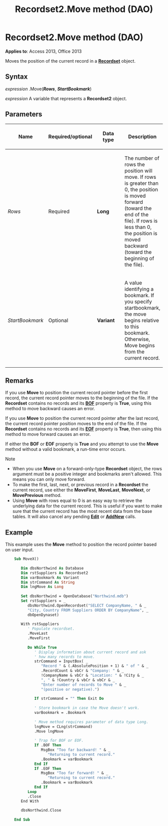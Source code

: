 ﻿---
title: Recordset2.Move method (DAO)
TOCTitle: Move Method
ms:assetid: df39c05e-c5f8-3b66-fa5f-c91b687c147d
ms:mtpsurl: https://msdn.microsoft.com/library/Ff835635(v=office.15)
ms:contentKeyID: 48548211
ms.date: 09/18/2015
mtps_version: v=office.15
---

# Recordset2.Move method (DAO)

**Applies to**: Access 2013, Office 2013

Moves the position of the current record in a **[Recordset](recordset-object-dao.md)** object.

## Syntax

*expression* .Move(***Rows***, ***StartBookmark***)

*expression* A variable that represents a **Recordset2** object.

## Parameters

<table>
<colgroup>
<col style="width: 25%" />
<col style="width: 25%" />
<col style="width: 25%" />
<col style="width: 25%" />
</colgroup>
<thead>
<tr class="header">
<th><p>Name</p></th>
<th><p>Required/optional</p></th>
<th><p>Data type</p></th>
<th><p>Description</p></th>
</tr>
</thead>
<tbody>
<tr class="odd">
<td><p><em>Rows</em></p></td>
<td><p>Required</p></td>
<td><p><strong>Long</strong></p></td>
<td><p>The number of rows the position will move. If rows is greater than 0, the position is moved forward (toward the end of the file). If rows is less than 0, the position is moved backward (toward the beginning of the file).</p></td>
</tr>
<tr class="even">
<td><p><em>StartBookmark</em></p></td>
<td><p>Optional</p></td>
<td><p><strong>Variant</strong></p></td>
<td><p>A value identifying a bookmark. If you specify startbookmark, the move begins relative to this bookmark. Otherwise, Move begins from the current record.</p></td>
</tr>
</tbody>
</table>


## Remarks

If you use **Move** to position the current record pointer before the first record, the current record pointer moves to the beginning of the file. If the **Recordset** contains no records and its **[BOF](recordset2-bof-property-dao.md)** property is **True**, using this method to move backward causes an error.

If you use **Move** to position the current record pointer after the last record, the current record pointer position moves to the end of the file. If the **Recordset** contains no records and its **[EOF](recordset2-eof-property-dao.md)** property is **True**, then using this method to move forward causes an error.

If either the **BOF** or **EOF** property is **True** and you attempt to use the **Move** method without a valid bookmark, a run-time error occurs.

> [!NOTE]
> - When you use **Move** on a forward-only-type **Recordset** object, the rows argument must be a positive integer and bookmarks aren't allowed. This means you can only move forward.
> - To make the first, last, next, or previous record in a **Recordset** the current record, use either the **MoveFirst**, **MoveLast**, **MoveNext**, or **MovePrevious** method.
> - Using **Move** with rows equal to 0 is an easy way to retrieve the underlying data for the current record. This is useful if you want to make sure that the current record has the most recent data from the base tables. It will also cancel any pending **[Edit](recordset2-edit-method-dao.md)** or **[AddNew](recordset-addnew-method-dao.md)** calls.


## Example

This example uses the **Move** method to position the record pointer based on user input.

```vb
    Sub MoveX() 
     
       Dim dbsNorthwind As Database 
       Dim rstSuppliers As Recordset2 
       Dim varBookmark As Variant 
       Dim strCommand As String 
       Dim lngMove As Long 
     
       Set dbsNorthwind = OpenDatabase("Northwind.mdb") 
       Set rstSuppliers = _ 
          dbsNorthwind.OpenRecordset("SELECT CompanyName, " & _ 
          "City, Country FROM Suppliers ORDER BY CompanyName", _ 
          dbOpenDynaset) 
     
       With rstSuppliers 
          ' Populate recordset. 
          .MoveLast 
          .MoveFirst 
     
          Do While True 
             ' Display information about current record and ask  
             ' how many records to move. 
             strCommand = InputBox( _ 
                "Record " & (.AbsolutePosition + 1) & " of " & _ 
                .RecordCount & vbCr & "Company: " & _ 
                !CompanyName & vbCr & "Location: " & !City & _ 
                ", " & !Country & vbCr & vbCr & _ 
                "Enter number of records to Move " & _ 
                "(positive or negative).") 
     
             If strCommand = "" Then Exit Do 
     
             ' Store bookmark in case the Move doesn't work. 
             varBookmark = .Bookmark 
     
             ' Move method requires parameter of data type Long. 
             lngMove = CLng(strCommand) 
             .Move lngMove 
     
             ' Trap for BOF or EOF. 
             If .BOF Then 
                MsgBox "Too far backward! " & _ 
                   "Returning to current record." 
                .Bookmark = varBookmark 
             End If 
             If .EOF Then 
                MsgBox "Too far forward! " & _ 
                   "Returning to current record." 
                .Bookmark = varBookmark 
             End If 
          Loop 
          .Close 
       End With 
     
       dbsNorthwind.Close 
     
    End Sub
```
